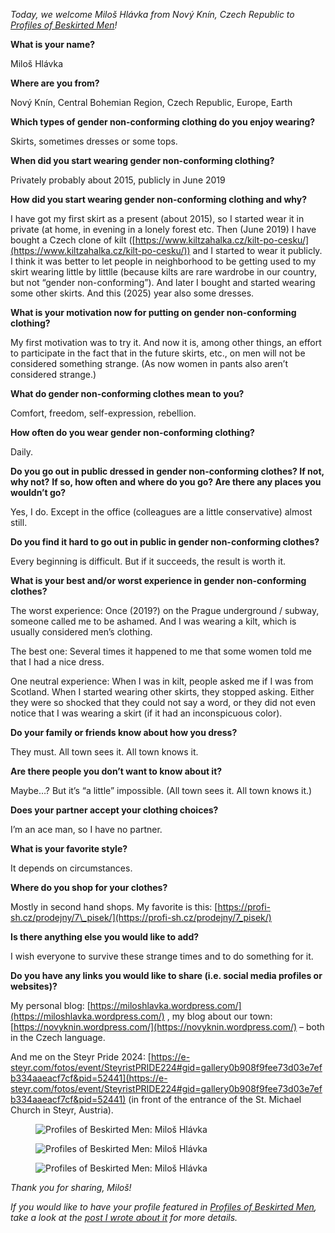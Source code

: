 *Today, we welcome Miloš Hlávka from Nový Knín, Czech Republic to [Profiles of Beskirted Men](https://www.the-beskirted-man.com/category/profiles-of-beskirted-men/)!*

**What is your name?**

Miloš Hlávka

**Where are you from?**

Nový Knín, Central Bohemian Region, Czech Republic, Europe, Earth

**Which types of gender non-conforming clothing do you enjoy wearing?**

Skirts, sometimes dresses or some tops.

**When did you start wearing gender non-conforming clothing?**

Privately probably about 2015, publicly in June 2019

**How did you start wearing gender non-conforming clothing and why?**

I have got my first skirt as a present (about 2015), so I started wear it in private (at home, in evening in a lonely forest etc. Then (June 2019) I have bought a Czech clone of kilt ([https://www.kiltzahalka.cz/kilt-po-cesku/](https://www.kiltzahalka.cz/kilt-po-cesku/)) and I started to wear it publicly. I think it was better to let people in neighborhood to be getting used to my skirt wearing little by littlle (because kilts are rare wardrobe in our country, but not “gender non-conforming”). And later I bought and started wearing some other skirts. And this (2025) year also some dresses.

**What is your motivation now for putting on gender non-conforming clothing?**

My first motivation was to try it. And now it is, among other things, an effort to participate in the fact that in the future skirts, etc., on men will not be considered something strange. (As now women in pants also aren’t considered strange.)

**What do gender non-conforming clothes mean to you?**

Comfort, freedom, self-expression, rebellion.

**How often do you wear gender non-conforming clothing?**

Daily.

**Do you go out in public dressed in gender non-conforming clothes? If not, why not?** **If so, how often and where do you go? Are there any places you wouldn’t go?**

Yes, I do. Except in the office (colleagues are a little conservative) almost still.

**Do you find it hard to go out in public in gender non-conforming clothes?**

Every beginning is difficult. But if it succeeds, the result is worth it.

**What is your best and/or worst experience in gender non-conforming clothes?**

The worst experience: Once (2019?) on the Prague underground / subway, someone called me to be ashamed. And I was wearing a kilt, which is usually considered men’s clothing.

The best one: Several times it happened to me that some women told me that I had a nice dress.

One neutral experience: When I was in kilt, people asked me if I was from Scotland. When I started wearing other skirts, they stopped asking. Either they were so shocked that they could not say a word, or they did not even notice that I was wearing a skirt (if it had an inconspicuous color).

**Do your family or friends know about how you dress?**

They must. All town sees it. All town knows it.

**Are there people you don’t want to know about it?**

Maybe…? But it’s “a little” impossible. (All town sees it. All town knows it.)

**Does your partner accept your clothing choices?**

I’m an ace man, so I have no partner.

**What is your favorite style?**

It depends on circumstances.

**Where do you shop for your clothes?**

Mostly in second hand shops. My favorite is this: [https://profi-sh.cz/prodejny/7\_pisek/](https://profi-sh.cz/prodejny/7_pisek/)

**Is there anything else you would like to add?**

I wish everyone to survive these strange times and to do something for it.

**Do you have any links you would like to share (i.e. social media profiles or websites)?**

My personal blog: [https://miloshlavka.wordpress.com/](https://miloshlavka.wordpress.com/) , my blog about our town: [https://novyknin.wordpress.com/](https://novyknin.wordpress.com/) – both in the Czech language.

And me on the Steyr Pride 2024: [https://e-steyr.com/fotos/event/SteyristPRIDE224#gid=gallery0b908f9fee73d03e7efb334aaeacf7cf&pid=52441](https://e-steyr.com/fotos/event/SteyristPRIDE224#gid=gallery0b908f9fee73d03e7efb334aaeacf7cf&pid=52441) (in front of the entrance of the St. Michael Church in Steyr, Austria).

<figure><img decoding="async" alt="Profiles of Beskirted Men: Miloš Hlávka" data-height="1695" data-id="6973" data-link="https://www.the-beskirted-man.com/?attachment_id=6973" data-url="https://www.the-beskirted-man.com/wp-content/uploads/2025/06/7709_Me_2025-05-03_Dress_01_Front-522x1024.jpg" data-width="864" src="7709_Me_2025-05-03_Dress_01_Front-522x1024.jpg" data-amp-layout="responsive" tabindex="0" role="button" aria-label="Open image 1 of 3 in full-screen"></figure>

<figure><img decoding="async" alt="Profiles of Beskirted Men: Miloš Hlávka" data-height="1537" data-id="6972" data-link="https://www.the-beskirted-man.com/?attachment_id=6972" data-url="https://www.the-beskirted-man.com/wp-content/uploads/2025/06/7711_Me_2025-05-03_Dress_02_Front-576x1024.jpg" data-width="864" src="7711_Me_2025-05-03_Dress_02_Front-576x1024.jpg" data-amp-layout="responsive" tabindex="0" role="button" aria-label="Open image 2 of 3 in full-screen"></figure>

<figure><img decoding="async" alt="Profiles of Beskirted Men: Miloš Hlávka" data-height="1311" data-id="6971" data-link="https://www.the-beskirted-man.com/?attachment_id=6971" data-url="https://www.the-beskirted-man.com/wp-content/uploads/2025/06/F3748_Velky_Mehelnik_2025-03-08_Me_-_cropped-675x1024.jpg" data-width="864" src="F3748_Velky_Mehelnik_2025-03-08_Me_-_cropped-675x1024.jpg" data-amp-layout="responsive" tabindex="0" role="button" aria-label="Open image 3 of 3 in full-screen"></figure>

*Thank you for sharing, Miloš!*

*If you would like to have your profile featured in [Profiles of Beskirted Men](https://www.the-beskirted-man.com/category/profiles-of-beskirted-men/), take a look at the [post I wrote about it](https://www.the-beskirted-man.com/profiles-of-beskirted-men/profiles-of-beskirted-men/) for more details.*